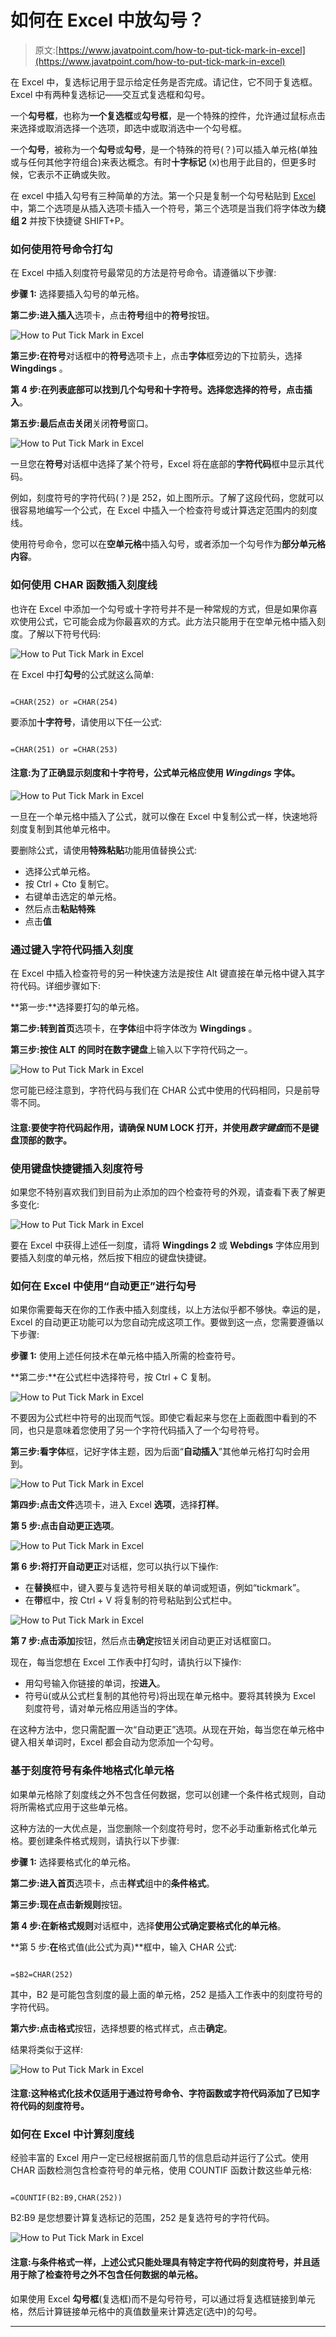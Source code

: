 # 如何在 Excel 中放勾号？

> 原文:[https://www.javatpoint.com/how-to-put-tick-mark-in-excel](https://www.javatpoint.com/how-to-put-tick-mark-in-excel)

在 Excel 中，复选标记用于显示给定任务是否完成。请记住，它不同于复选框。Excel 中有两种复选标记——交互式复选框和勾号。

一个**勾号框**，也称为**一个复选框**或**勾号框**，是一个特殊的控件，允许通过鼠标点击来选择或取消选择一个选项，即选中或取消选中一个勾号框。

一个**勾号**，被称为一个**勾号**或**勾号**，是一个特殊的符号(？)可以插入单元格(单独或与任何其他字符组合)来表达概念。有时**十字标记** (x)也用于此目的，但更多时候，它表示不正确或失败。

在 excel 中插入勾号有三种简单的方法。第一个只是复制一个勾号粘贴到 [Excel](https://www.javatpoint.com/excel-tutorial) 中，第二个选项是从插入选项卡插入一个符号，第三个选项是当我们将字体改为**绕组 2** 并按下快捷键 SHIFT+P。

### 如何使用符号命令打勾

在 Excel 中插入刻度符号最常见的方法是符号命令。请遵循以下步骤:

**步骤 1:** 选择要插入勾号的单元格。

**第二步:**进入**插入**选项卡，点击**符号**组中的**符号**按钮。

![How to Put Tick Mark in Excel](../Images/66a72833383069895d0ed5084ef323db.png)

**第三步:**在**符号**对话框中的**符号**选项卡上，点击**字体**框旁边的下拉箭头，选择 **Wingdings** 。

**第 4 步:**在列表底部可以找到几个勾号和十字符号。选择您选择的符号，点击**插入**。

**第五步:**最后点击**关闭**关闭**符号**窗口。

![How to Put Tick Mark in Excel](../Images/59e56fbb97f2162b547d8a87311ae35d.png)

一旦您在**符号**对话框中选择了某个符号，Excel 将在底部的**字符代码**框中显示其代码。

例如，刻度符号的字符代码(？)是 252，如上图所示。了解了这段代码，您就可以很容易地编写一个公式，在 Excel 中插入一个检查符号或计算选定范围内的刻度线。

使用符号命令，您可以在**空单元格**中插入勾号，或者添加一个勾号作为**部分单元格内容**。

### 如何使用 CHAR 函数插入刻度线

也许在 Excel 中添加一个勾号或十字符号并不是一种常规的方式，但是如果你喜欢使用公式，它可能会成为你最喜欢的方式。此方法只能用于在空单元格中插入刻度。了解以下符号代码:

![How to Put Tick Mark in Excel](../Images/18b3259a5fdc4424da7faa435ef17aa9.png)

在 Excel 中打**勾号**的公式就这么简单:

```

=CHAR(252) or =CHAR(254)

```

要添加**十字符号**，请使用以下任一公式:

```

=CHAR(251) or =CHAR(253)

```

#### 注意:为了正确显示刻度和十字符号，公式单元格应使用 *Wingdings* 字体。

![How to Put Tick Mark in Excel](../Images/110f5289108e0409b3c7fb17bc756580.png)

一旦在一个单元格中插入了公式，就可以像在 Excel 中复制公式一样，快速地将刻度复制到其他单元格中。

要删除公式，请使用**特殊粘贴**功能用值替换公式:

*   选择公式单元格。
*   按 Ctrl + Cto 复制它。
*   右键单击选定的单元格。
*   然后点击**粘贴特殊**
*   点击**值**

### 通过键入字符代码插入刻度

在 Excel 中插入检查符号的另一种快速方法是按住 Alt 键直接在单元格中键入其字符代码。详细步骤如下:

**第一步:**选择要打勾的单元格。

**第二步:**转到**首页**选项卡，在**字体**组中将字体改为 **Wingdings** 。

**第三步:**按住 ALT 的同时在**数字键盘**上输入以下字符代码之一。

![How to Put Tick Mark in Excel](../Images/5f5b46080633453122e73455630e1d59.png)

您可能已经注意到，字符代码与我们在 CHAR 公式中使用的代码相同，只是前导零不同。

#### 注意:要使字符代码起作用，请确保 NUM LOCK 打开，并使用*数字键盘*而不是键盘顶部的数字。

### 使用键盘快捷键插入刻度符号

如果您不特别喜欢我们到目前为止添加的四个检查符号的外观，请查看下表了解更多变化:

![How to Put Tick Mark in Excel](../Images/a92793ed9a1ce2cb5715b26a8aa82017.png)

要在 Excel 中获得上述任一刻度，请将 **Wingdings 2** 或 **Webdings** 字体应用到要插入刻度的单元格，然后按下相应的键盘快捷键。

### 如何在 Excel 中使用“自动更正”进行勾号

如果你需要每天在你的工作表中插入刻度线，以上方法似乎都不够快。幸运的是，Excel 的自动更正功能可以为您自动完成这项工作。要做到这一点，您需要遵循以下步骤:

**步骤 1:** 使用上述任何技术在单元格中插入所需的检查符号。

**第二步:**在公式栏中选择符号，按 Ctrl + C 复制。

![How to Put Tick Mark in Excel](../Images/59d5a6272c09b4ab005951d7ead4fc8e.png)

不要因为公式栏中符号的出现而气馁。即使它看起来与您在上面截图中看到的不同，也只是意味着您使用了另一个字符代码插入了一个勾号符号。

**第三步:**看**字体**框，记好字体主题，因为后面“**自动插入**”其他单元格打勾时会用到。

![How to Put Tick Mark in Excel](../Images/2be4ca2fbcb6efe0313849ed7ffc79bb.png)

**第四步:**点击**文件**选项卡，进入 Excel **选项**，选择**打样**。

**第 5 步:**点击**自动更正选项**。

![How to Put Tick Mark in Excel](../Images/c914ee3a2b8e242c6e26bfd0e6045344.png)

**第 6 步:**将打开**自动更正**对话框，您可以执行以下操作:

*   在**替换**框中，键入要与复选符号相关联的单词或短语，例如“tickmark”。
*   在**带**框中，按 Ctrl + V 将复制的符号粘贴到公式栏中。

![How to Put Tick Mark in Excel](../Images/8ece542e054fc5afda8731f2db74e57f.png)

**第 7 步:**点击**添加**按钮，然后点击**确定**按钮关闭自动更正对话框窗口。

现在，每当您想在 Excel 工作表中打勾时，请执行以下操作:

*   用勾号输入你链接的单词，按**进入**。
*   符号ü(或从公式栏复制的其他符号)将出现在单元格中。要将其转换为 Excel 刻度符号，请对单元格应用适当的字体。

在这种方法中，您只需配置一次“自动更正”选项。从现在开始，每当您在单元格中键入相关单词时，Excel 都会自动为您添加一个勾号。

### 基于刻度符号有条件地格式化单元格

如果单元格除了刻度线之外不包含任何数据，您可以创建一个条件格式规则，自动将所需格式应用于这些单元格。

这种方法的一大优点是，当您删除一个刻度符号时，您不必手动重新格式化单元格。要创建条件格式规则，请执行以下步骤:

**步骤 1:** 选择要格式化的单元格。

**第二步:**进入**首页**选项卡，点击**样式**组中的**条件格式**。

**第三步:**现在点击**新规则**按钮。

**第 4 步:**在**新格式规则**对话框中，选择**使用公式确定要格式化的单元格**。

**第 5 步:**在**格式值(此公式为真)**框中，输入 CHAR 公式:

```

=$B2=CHAR(252)

```

其中，B2 是可能包含刻度的最上面的单元格，252 是插入工作表中的刻度符号的字符代码。

**第六步:**点击**格式**按钮，选择想要的格式样式，点击**确定**。

结果将类似于这样:

![How to Put Tick Mark in Excel](../Images/1ed3be537b9ceabf16c3f3bec2b7413d.png)

#### 注意:这种格式化技术仅适用于通过符号命令、字符函数或字符代码添加了已知字符代码的刻度符号。

### 如何在 Excel 中计算刻度线

经验丰富的 Excel 用户一定已经根据前面几节的信息启动并运行了公式。使用 CHAR 函数检测包含检查符号的单元格，使用 COUNTIF 函数计数这些单元格:

```

=COUNTIF(B2:B9,CHAR(252))

```

B2:B9 是您想要计算复选标记的范围，252 是复选符号的字符代码。

![How to Put Tick Mark in Excel](../Images/0ca0939a03f26328612a2a21740a9f81.png)

#### 注意:与条件格式一样，上述公式只能处理具有特定字符代码的刻度符号，并且适用于除了检查符号之外不包含任何数据的单元格。

如果使用 Excel **勾号框**(复选框)而不是勾号符号，可以通过将复选框链接到单元格，然后计算链接单元格中的真值数量来计算选定(选中)的勾号。

* * *